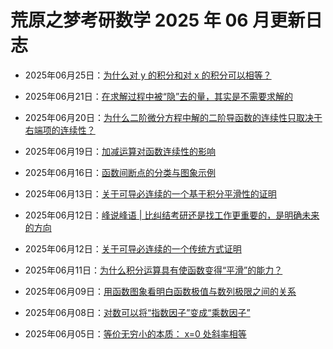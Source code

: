 # 荒原之梦考研数学 2025 年 06 月更新日志

- 2025年06月25日：[为什么对 y 的积分和对 x 的积分可以相等？](https://zhaokaifeng.com/23075/)

- 2025年06月21日：[在求解过程中被“隐”去的量，其实是不需要求解的](https://zhaokaifeng.com/23073/)

- 2025年06月20日：[为什么二阶微分方程中解的二阶导函数的连续性只取决于右端项的连续性？](https://zhaokaifeng.com/23071/)

- 2025年06月19日：[加减运算对函数连续性的影响](https://zhaokaifeng.com/23062/)

- 2025年06月16日：[函数间断点的分类与图象示例](https://zhaokaifeng.com/23058/)

- 2025年06月13日：[关于可导必连续的一个基于积分平滑性的证明](https://zhaokaifeng.com/23053/)

- 2025年06月12日：[峰说峰语 \| 比纠结考研还是找工作更重要的，是明确未来的方向](https://zhaokaifeng.com/23043/)

- 2025年06月12日：[关于可导必连续的一个传统方式证明](https://zhaokaifeng.com/23040/)

- 2025年06月11日：[为什么积分运算具有使函数变得“平滑”的能力？](https://zhaokaifeng.com/23038/)

- 2025年06月09日：[用函数图象看明白函数极值与数列极限之间的关系](https://zhaokaifeng.com/23036/)

- 2025年06月08日：[对数可以将“指数因子”变成“乘数因子”](https://zhaokaifeng.com/23028/)

- 2025年06月05日：[等价无穷小的本质： x=0 处斜率相等](https://zhaokaifeng.com/23016/)
